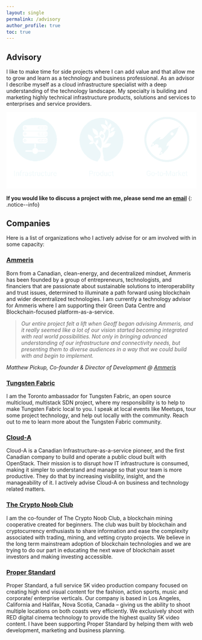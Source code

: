 ```yaml
---
layout: single
permalink: /advisory
author_profile: true
toc: true
---
```

## Advisory

I like to make time for side projects where I can add value and that allow me to
grow and learn as a technology and business professional. As an advisor I
describe myself as a cloud infrastructure specialist with a deep understanding
of the technology landscape. My specialty is building and marketing highly
technical infrastructure products, solutions and services to enterprises and
service providers.

<img src="/assets/images/Infrastructure.png" alt="">


**If you would like to discuss a project with me, please send me an [email](mailto:geoff@geoffsullivan.net)**
{: .notice--info}

## Companies

Here is a list of organizations who I actively advise for or am involved with in
some capacity:

### [Ammeris](https://www.ammeris.com/)
Born from a Canadian, clean-energy, and decentralized mindset, Ammeris has been
founded by a group of entrepreneurs, technologists, and financiers that are
passionate about sustainable solutions to interoperability and trust issues,
determined to illuminate a path forward using blockchain and wider decentralized
technologies. I am currently a technology advisor for Ammeris where I am
supporting their Green Data Centre and Blockchain-focused platform-as-a-service.

> *Our entire project felt a lift when Geoff began advising Ammeris, and it
> really seemed like a lot of our vision started becoming integrated with real
> world possibilities. Not only in bringing advanced understanding of our
> infrastructure and connectivity needs, but presenting them to diverse audiences
> in a way that we could build with and begin to implement.*

*Matthew Pickup, Co-founder & Director of Development @ [Ammeris](https://www.ammeris.com/)*

### [Tungsten Fabric](https://tungsten.io/)
I am the Toronto ambassador for Tungsten Fabric, an open source multicloud,
multistack SDN project, where my responsibility is to help to make Tungsten
Fabric local to you. I speak at local events like Meetups, tour some project
technology, and help out locally with the community. Reach out to me to learn
more about the Tungsten Fabric community.

### [Cloud-A](https://www.clouda.ca/)  
Cloud-A is a Canadian Infrastructure-as-a-service pioneer, and the first
Canadian company to build and operate a public cloud built with OpenStack. Their
mission is to disrupt how IT infrastructure is consumed, making it simpler
to understand and manage so that your team is more productive. They do that by
increasing visibility, insight, and the manageability of it. I actively advise
Cloud-A on business and technology related matters.

### [The Crypto Noob Club](https://cryptonoob.club)
I am the co-founder of The Crypto Noob Club, a blockchain mining cooperative
created for beginners. The club was built by blockchain and cryptocurrency
enthusiasts to share information and ease the complexity associated with
trading, mining, and vetting crypto projects. We believe in the long term
mainstream adoption of blockchain technologies and we are trying to do our part
in educating the next wave of blockchain asset investors and making investing
accessible.

### [Proper Standard](http://www.properstandard.video)
Proper Standard, a full service 5K video production company focused on creating
high end visual content for the fashion, action sports, music and corporate/
enterprise verticals. Our company is based in Los Angeles, California and
Halifax, Nova Scotia, Canada – giving us the ability to shoot multiple locations
on both coasts very efficiently. We exclusively shoot with RED digital cinema
technology to provide the highest quality 5K video content. I have been
supporting Proper Standard by helping them with web development, marketing
and business planning.
